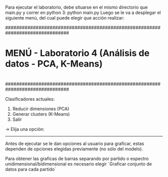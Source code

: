 Para ejecutar el laboratorio, debe situarse en el mismo directorio que main.py y correr en python 3:
python main.py
Luego se le va a desplegar el siguiente menú, del cual puede elegir que acción realizar:

###############################################################################
#                                                                             #
#        MENÚ - Laboratorio 4 (Análisis de datos - PCA, K-Means)              #
#                                                                             #
###############################################################################

Clasificadores actuales:

1. Reducir dimensiones (PCA)
2. Generar clusters (K-Means)
0. Salir 

-> Elija una opción:

--------------------------------------------------------------------------------------------------------

Antes de ejecutar se le dan opciones al usuario para graficar, estas dependen de opciones elegidas previamente (no sólo del modelo).

Para obtener las graficas de barras separando por partido o espectro unidimensional/bidimensional es necesario elegir ´Graficar conjunto de datos para cada partido´